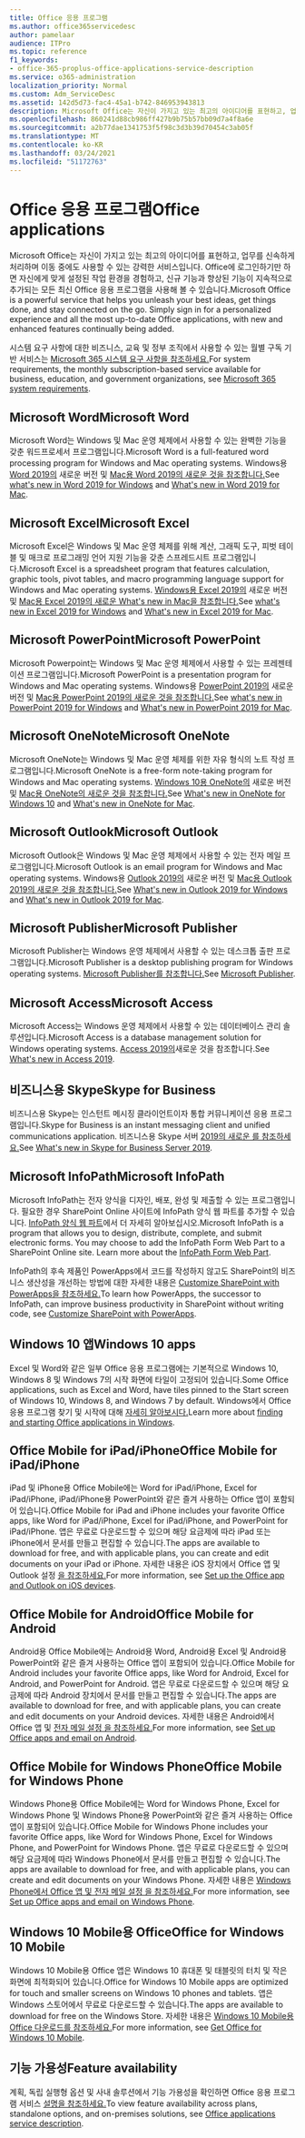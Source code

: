 ```yaml
---
title: Office 응용 프로그램
ms.author: office365servicedesc
author: pamelaar
audience: ITPro
ms.topic: reference
f1_keywords:
- office-365-proplus-office-applications-service-description
ms.service: o365-administration
localization_priority: Normal
ms.custom: Adm_ServiceDesc
ms.assetid: 142d5d73-fac4-45a1-b742-846953943813
description: Microsoft Office는 자신이 가지고 있는 최고의 아이디어를 표현하고, 업무를 신속하게 처리하며 이동 중에도 사용할 수 있는 강력한 서비스입니다. Office에 로그인하기만 하면 자신에게 맞게 설정된 작업 환경을 경험하고, 신규 기능과 향상된 기능이 지속적으로 추가되는 모든 최신 Office 응용 프로그램을 사용해 볼 수 있습니다.
ms.openlocfilehash: 860241d88cb986ff427b9b75b57bb09d7a4f8a6e
ms.sourcegitcommit: a2b77dae1341753f5f98c3d3b39d70454c3ab05f
ms.translationtype: MT
ms.contentlocale: ko-KR
ms.lasthandoff: 03/24/2021
ms.locfileid: "51172763"
---
```

# <a name="office-applications"></a><span data-ttu-id="946a8-104">Office 응용 프로그램</span><span class="sxs-lookup"><span data-stu-id="946a8-104">Office applications</span></span>

<span data-ttu-id="946a8-p102">Microsoft Office는 자신이 가지고 있는 최고의 아이디어를 표현하고, 업무를 신속하게 처리하며 이동 중에도 사용할 수 있는 강력한 서비스입니다. Office에 로그인하기만 하면 자신에게 맞게 설정된 작업 환경을 경험하고, 신규 기능과 향상된 기능이 지속적으로 추가되는 모든 최신 Office 응용 프로그램을 사용해 볼 수 있습니다.</span><span class="sxs-lookup"><span data-stu-id="946a8-p102">Microsoft Office is a powerful service that helps you unleash your best ideas, get things done, and stay connected on the go. Simply sign in for a personalized experience and all the most up-to-date Office applications, with new and enhanced features continually being added.</span></span>
  
<span data-ttu-id="946a8-107">시스템 요구 사항에 대한 비즈니스, 교육 및 정부 조직에서 사용할 수 있는 월별 구독 기반 서비스는 [Microsoft 365 시스템 요구 사항을 참조하세요.](https://products.office.com/office-system-requirements/#Office365forBEG)</span><span class="sxs-lookup"><span data-stu-id="946a8-107">For system requirements, the monthly subscription-based service available for business, education, and government organizations, see [Microsoft 365 system requirements](https://products.office.com/office-system-requirements/#Office365forBEG).</span></span>
  
## <a name="microsoft-word"></a><span data-ttu-id="946a8-108">Microsoft Word</span><span class="sxs-lookup"><span data-stu-id="946a8-108">Microsoft Word</span></span>

<span data-ttu-id="946a8-109">Microsoft Word는 Windows 및 Mac 운영 체제에서 사용할 수 있는 완벽한 기능을 갖춘 워드프로세서 프로그램입니다.</span><span class="sxs-lookup"><span data-stu-id="946a8-109">Microsoft Word is a full-featured word processing program for Windows and Mac operating systems.</span></span> <span data-ttu-id="946a8-110">Windows용 [Word 2019의](https://support.office.com/article/what-s-new-in-word-2019-for-windows-d3d31e5e-2bb8-4433-80bb-08279beef4b3) 새로운 버전 및 [Mac용 Word 2019의 새로운 것을 참조합니다.](https://support.office.com/article/what-s-new-in-word-2019-for-mac-247e0cd4-a758-4b42-a157-42eb8853aef5)</span><span class="sxs-lookup"><span data-stu-id="946a8-110">See [what's new in Word 2019 for Windows](https://support.office.com/article/what-s-new-in-word-2019-for-windows-d3d31e5e-2bb8-4433-80bb-08279beef4b3) and [What's new in Word 2019 for Mac](https://support.office.com/article/what-s-new-in-word-2019-for-mac-247e0cd4-a758-4b42-a157-42eb8853aef5).</span></span>
  
## <a name="microsoft-excel"></a><span data-ttu-id="946a8-111">Microsoft Excel</span><span class="sxs-lookup"><span data-stu-id="946a8-111">Microsoft Excel</span></span>

<span data-ttu-id="946a8-112">Microsoft Excel은 Windows 및 Mac 운영 체제를 위해 계산, 그래픽 도구, 피벗 테이블 및 매크로 프로그래밍 언어 지원 기능을 갖춘 스프레드시트 프로그램입니다.</span><span class="sxs-lookup"><span data-stu-id="946a8-112">Microsoft Excel is a spreadsheet program that features calculation, graphic tools, pivot tables, and macro programming language support for Windows and Mac operating systems.</span></span> <span data-ttu-id="946a8-113">[Windows용 Excel 2019의](https://support.office.com/article/what-s-new-in-excel-2019-for-windows-5a201203-1155-4055-82a5-82bf0994631f) 새로운 버전 및 [Mac용 Excel 2019의 새로운 What's new in Mac을 참조합니다.](https://support.office.com/article/what-s-new-in-excel-2019-for-mac-5ce129d3-9e5c-417f-9545-fb6f7b72674d)</span><span class="sxs-lookup"><span data-stu-id="946a8-113">See [what's new in Excel 2019 for Windows](https://support.office.com/article/what-s-new-in-excel-2019-for-windows-5a201203-1155-4055-82a5-82bf0994631f) and [What's new in Excel 2019 for Mac](https://support.office.com/article/what-s-new-in-excel-2019-for-mac-5ce129d3-9e5c-417f-9545-fb6f7b72674d).</span></span>
  
## <a name="microsoft-powerpoint"></a><span data-ttu-id="946a8-114">Microsoft PowerPoint</span><span class="sxs-lookup"><span data-stu-id="946a8-114">Microsoft PowerPoint</span></span>

<span data-ttu-id="946a8-115">Microsoft Powerpoint는 Windows 및 Mac 운영 체제에서 사용할 수 있는 프레젠테이션 프로그램입니다.</span><span class="sxs-lookup"><span data-stu-id="946a8-115">Microsoft PowerPoint is a presentation program for Windows and Mac operating systems.</span></span> <span data-ttu-id="946a8-116">Windows용 [PowerPoint 2019의](https://support.office.com/article/what-s-new-in-powerpoint-2019-for-windows-8355a56a-f643-42d2-8454-784fa9b3d109) 새로운 버전 및 [Mac용 PowerPoint 2019의 새로운 것을 참조합니다.](https://support.office.com/article/what-s-new-in-powerpoint-2019-for-mac-5038ba79-48c5-40f0-adff-11489e5d6fed)</span><span class="sxs-lookup"><span data-stu-id="946a8-116">See [what's new in PowerPoint 2019 for Windows](https://support.office.com/article/what-s-new-in-powerpoint-2019-for-windows-8355a56a-f643-42d2-8454-784fa9b3d109) and [What's new in PowerPoint 2019 for Mac](https://support.office.com/article/what-s-new-in-powerpoint-2019-for-mac-5038ba79-48c5-40f0-adff-11489e5d6fed).</span></span>
  
## <a name="microsoft-onenote"></a><span data-ttu-id="946a8-117">Microsoft OneNote</span><span class="sxs-lookup"><span data-stu-id="946a8-117">Microsoft OneNote</span></span>

<span data-ttu-id="946a8-118">Microsoft OneNote는 Windows 및 Mac 운영 체제를 위한 자유 형식의 노트 작성 프로그램입니다.</span><span class="sxs-lookup"><span data-stu-id="946a8-118">Microsoft OneNote is a free-form note-taking program for Windows and Mac operating systems.</span></span> <span data-ttu-id="946a8-119">[Windows 10용 OneNote의](https://support.office.com/article/what-s-new-in-onenote-for-windows-10-1477d5de-f4fd-4943-b18a-ff17091161ea) 새로운 버전 및 [Mac용 OneNote의 새로운 것을 참조합니다.](https://support.office.com/article/see-what-s-new-in-onenote-for-mac-c82d3f15-252f-452a-89ba-e09fbe418829)</span><span class="sxs-lookup"><span data-stu-id="946a8-119">See [What's new in OneNote for Windows 10](https://support.office.com/article/what-s-new-in-onenote-for-windows-10-1477d5de-f4fd-4943-b18a-ff17091161ea) and [What's new in OneNote for Mac](https://support.office.com/article/see-what-s-new-in-onenote-for-mac-c82d3f15-252f-452a-89ba-e09fbe418829).</span></span>
  
## <a name="microsoft-outlook"></a><span data-ttu-id="946a8-120">Microsoft Outlook</span><span class="sxs-lookup"><span data-stu-id="946a8-120">Microsoft Outlook</span></span>

<span data-ttu-id="946a8-121">Microsoft Outlook은 Windows 및 Mac 운영 체제에서 사용할 수 있는 전자 메일 프로그램입니다.</span><span class="sxs-lookup"><span data-stu-id="946a8-121">Microsoft Outlook is an email program for Windows and Mac operating systems.</span></span> <span data-ttu-id="946a8-122">Windows용 [Outlook 2019의](https://support.office.com/article/what-s-new-in-outlook-2019-for-windows-0c64df36-0908-4ff6-a7fc-573a62800525) 새로운 버전 및 [Mac용 Outlook 2019의 새로운 것을 참조합니다.](https://support.office.com/article/what-s-new-in-outlook-2019-for-mac-05736033-f99e-4cb2-88aa-01e979b0736b)</span><span class="sxs-lookup"><span data-stu-id="946a8-122">See [What's new in Outlook 2019 for Windows](https://support.office.com/article/what-s-new-in-outlook-2019-for-windows-0c64df36-0908-4ff6-a7fc-573a62800525) and [What's new in Outlook 2019 for Mac](https://support.office.com/article/what-s-new-in-outlook-2019-for-mac-05736033-f99e-4cb2-88aa-01e979b0736b).</span></span>
  
## <a name="microsoft-publisher"></a><span data-ttu-id="946a8-123">Microsoft Publisher</span><span class="sxs-lookup"><span data-stu-id="946a8-123">Microsoft Publisher</span></span>

<span data-ttu-id="946a8-124">Microsoft Publisher는 Windows 운영 체제에서 사용할 수 있는 데스크톱 출판 프로그램입니다.</span><span class="sxs-lookup"><span data-stu-id="946a8-124">Microsoft Publisher is a desktop publishing program for Windows operating systems.</span></span> <span data-ttu-id="946a8-125">[Microsoft Publisher를 참조합니다.](https://products.office.com/publisher)</span><span class="sxs-lookup"><span data-stu-id="946a8-125">See [Microsoft Publisher](https://products.office.com/publisher).</span></span>
  
## <a name="microsoft-access"></a><span data-ttu-id="946a8-126">Microsoft Access</span><span class="sxs-lookup"><span data-stu-id="946a8-126">Microsoft Access</span></span>

<span data-ttu-id="946a8-127">Microsoft Access는 Windows 운영 체제에서 사용할 수 있는 데이터베이스 관리 솔루션입니다.</span><span class="sxs-lookup"><span data-stu-id="946a8-127">Microsoft Access is a database management solution for Windows operating systems.</span></span> <span data-ttu-id="946a8-128">[Access 2019의](https://support.office.com/article/what-s-new-in-access-2019-f52c5317-3494-4105-9c56-5a2abb8e0f87)새로운 것을 참조합니다.</span><span class="sxs-lookup"><span data-stu-id="946a8-128">See [What's new in Access 2019](https://support.office.com/article/what-s-new-in-access-2019-f52c5317-3494-4105-9c56-5a2abb8e0f87).</span></span>
  
## <a name="skype-for-business"></a><span data-ttu-id="946a8-129">비즈니스용 Skype</span><span class="sxs-lookup"><span data-stu-id="946a8-129">Skype for Business</span></span>

<span data-ttu-id="946a8-130">비즈니스용 Skype는 인스턴트 메시징 클라이언트이자 통합 커뮤니케이션 응용 프로그램입니다.</span><span class="sxs-lookup"><span data-stu-id="946a8-130">Skype for Business is an instant messaging client and unified communications application.</span></span> <span data-ttu-id="946a8-131">비즈니스용 Skype 서버 [2019의 새로운 를 참조하세요.](/skypeforbusiness/whats-new)</span><span class="sxs-lookup"><span data-stu-id="946a8-131">See [What's new in Skype for Business Server 2019](/skypeforbusiness/whats-new).</span></span>
  
## <a name="microsoft-infopath"></a><span data-ttu-id="946a8-132">Microsoft InfoPath</span><span class="sxs-lookup"><span data-stu-id="946a8-132">Microsoft InfoPath</span></span>

<span data-ttu-id="946a8-p111">Microsoft InfoPath는 전자 양식을 디자인, 배포, 완성 및 제출할 수 있는 프로그램입니다. 필요한 경우 SharePoint Online 사이트에 InfoPath 양식 웹 파트를 추가할 수 있습니다. [InfoPath 양식 웹 파트](https://go.microsoft.com/fwlink/p/?LinkId=271687)에서 더 자세히 알아보십시오.</span><span class="sxs-lookup"><span data-stu-id="946a8-p111">Microsoft InfoPath is a program that allows you to design, distribute, complete, and submit electronic forms. You may choose to add the InfoPath Form Web Part to a SharePoint Online site. Learn more about the [InfoPath Form Web Part](https://go.microsoft.com/fwlink/p/?LinkId=271687).</span></span>

<span data-ttu-id="946a8-136">InfoPath의 후속 제품인 PowerApps에서 코드를 작성하지 않고도 SharePoint의 비즈니스 생산성을 개선하는 방법에 대한 자세한 내용은 [Customize SharePoint with PowerApps을 참조하세요.](https://powerapps.microsoft.com/infopath/)</span><span class="sxs-lookup"><span data-stu-id="946a8-136">To learn how PowerApps, the successor to InfoPath, can improve business productivity in SharePoint without writing code, see [Customize SharePoint with PowerApps](https://powerapps.microsoft.com/infopath/).</span></span>
  
## <a name="windows-10-apps"></a><span data-ttu-id="946a8-137">Windows 10 앱</span><span class="sxs-lookup"><span data-stu-id="946a8-137">Windows 10 apps</span></span>

<span data-ttu-id="946a8-138">Excel 및 Word와 같은 일부 Office 응용 프로그램에는 기본적으로 Windows 10, Windows 8 및 Windows 7의 시작 화면에 타일이 고정되어 있습니다.</span><span class="sxs-lookup"><span data-stu-id="946a8-138">Some Office applications, such as Excel and Word, have tiles pinned to the Start screen of Windows 10, Windows 8, and Windows 7 by default.</span></span> <span data-ttu-id="946a8-139">Windows에서 Office 응용 프로그램 찾기 및 시작에 대해 [자세히 알아보시다.](https://support.microsoft.com/office/907ce545-6ae8-459b-8d9d-de6764a635d6)</span><span class="sxs-lookup"><span data-stu-id="946a8-139">Learn more about [finding and starting Office applications in Windows](https://support.microsoft.com/office/907ce545-6ae8-459b-8d9d-de6764a635d6).</span></span>
  
## <a name="office-mobile-for-ipadiphone"></a><span data-ttu-id="946a8-140">Office Mobile for iPad/iPhone</span><span class="sxs-lookup"><span data-stu-id="946a8-140">Office Mobile for iPad/iPhone</span></span>

<span data-ttu-id="946a8-141">iPad 및 iPhone용 Office Mobile에는 Word for iPad/iPhone, Excel for iPad/iPhone, iPad/iPhone용 PowerPoint와 같은 즐겨 사용하는 Office 앱이 포함되어 있습니다.</span><span class="sxs-lookup"><span data-stu-id="946a8-141">Office Mobile for iPad and iPhone includes your favorite Office apps, like Word for iPad/iPhone, Excel for iPad/iPhone, and PowerPoint for iPad/iPhone.</span></span> <span data-ttu-id="946a8-142">앱은 무료로 다운로드할 수 있으며 해당 요금제에 따라 iPad 또는 iPhone에서 문서를 만들고 편집할 수 있습니다.</span><span class="sxs-lookup"><span data-stu-id="946a8-142">The apps are available to download for free, and with applicable plans, you can create and edit documents on your iPad or iPhone.</span></span> <span data-ttu-id="946a8-143">자세한 내용은 iOS 장치에서 Office 앱 및 Outlook 설정 [을 참조하세요.](https://support.microsoft.com/office/0402b37e-49c4-4419-a030-f34c2013041f)</span><span class="sxs-lookup"><span data-stu-id="946a8-143">For more information, see [Set up the Office app and Outlook on iOS devices](https://support.microsoft.com/office/0402b37e-49c4-4419-a030-f34c2013041f).</span></span>

## <a name="office-mobile-for-android"></a><span data-ttu-id="946a8-144">Office Mobile for Android</span><span class="sxs-lookup"><span data-stu-id="946a8-144">Office Mobile for Android</span></span>

<span data-ttu-id="946a8-145">Android용 Office Mobile에는 Android용 Word, Android용 Excel 및 Android용 PowerPoint와 같은 즐겨 사용하는 Office 앱이 포함되어 있습니다.</span><span class="sxs-lookup"><span data-stu-id="946a8-145">Office Mobile for Android includes your favorite Office apps, like Word for Android, Excel for Android, and PowerPoint for Android.</span></span> <span data-ttu-id="946a8-146">앱은 무료로 다운로드할 수 있으며 해당 요금제에 따라 Android 장치에서 문서를 만들고 편집할 수 있습니다.</span><span class="sxs-lookup"><span data-stu-id="946a8-146">The apps are available to download for free, and with applicable plans, you can create and edit documents on your Android devices.</span></span> <span data-ttu-id="946a8-147">자세한 내용은 Android에서 Office 앱 및 [전자 메일 설정 을 참조하세요.](https://support.office.com/article/6ef2ebf2-fc2d-474a-be4a-5a801365c87f)</span><span class="sxs-lookup"><span data-stu-id="946a8-147">For more information, see [Set up Office apps and email on Android](https://support.office.com/article/6ef2ebf2-fc2d-474a-be4a-5a801365c87f).</span></span>

## <a name="office-mobile-for-windows-phone"></a><span data-ttu-id="946a8-148">Office Mobile for Windows Phone</span><span class="sxs-lookup"><span data-stu-id="946a8-148">Office Mobile for Windows Phone</span></span>

<span data-ttu-id="946a8-149">Windows Phone용 Office Mobile에는 Word for Windows Phone, Excel for Windows Phone 및 Windows Phone용 PowerPoint와 같은 즐겨 사용하는 Office 앱이 포함되어 있습니다.</span><span class="sxs-lookup"><span data-stu-id="946a8-149">Office Mobile for Windows Phone includes your favorite Office apps, like Word for Windows Phone, Excel for Windows Phone, and PowerPoint for Windows Phone.</span></span> <span data-ttu-id="946a8-150">앱은 무료로 다운로드할 수 있으며 해당 요금제에 따라 Windows Phone에서 문서를 만들고 편집할 수 있습니다.</span><span class="sxs-lookup"><span data-stu-id="946a8-150">The apps are available to download for free, and with applicable plans, you can create and edit documents on your Windows Phone.</span></span> <span data-ttu-id="946a8-151">자세한 내용은 [Windows Phone에서 Office 앱 및 전자 메일 설정 을 참조하세요.](https://support.office.com/article/9bccc8b8-a321-4d0d-a45e-6e06a3438e43)</span><span class="sxs-lookup"><span data-stu-id="946a8-151">For more information, see [Set up Office apps and email on Windows Phone](https://support.office.com/article/9bccc8b8-a321-4d0d-a45e-6e06a3438e43).</span></span>

## <a name="office-for-windows-10-mobile"></a><span data-ttu-id="946a8-152">Windows 10 Mobile용 Office</span><span class="sxs-lookup"><span data-stu-id="946a8-152">Office for Windows 10 Mobile</span></span>

<span data-ttu-id="946a8-153">Windows 10 Mobile용 Office 앱은 Windows 10 휴대폰 및 태블릿의 터치 및 작은 화면에 최적화되어 있습니다.</span><span class="sxs-lookup"><span data-stu-id="946a8-153">Office for Windows 10 Mobile apps are optimized for touch and smaller screens on Windows 10 phones and tablets.</span></span> <span data-ttu-id="946a8-154">앱은 Windows 스토어에서 무료로 다운로드할 수 있습니다.</span><span class="sxs-lookup"><span data-stu-id="946a8-154">The apps are available to download for free on the Windows Store.</span></span> <span data-ttu-id="946a8-155">자세한 내용은 [Windows 10 Mobile용 Office 다운로드를 참조하세요.](https://products.office.com/mobile/office-mobile-apps-for-windows)</span><span class="sxs-lookup"><span data-stu-id="946a8-155">For more information, see [Get Office for Windows 10 Mobile](https://products.office.com/mobile/office-mobile-apps-for-windows).</span></span>
  
## <a name="feature-availability"></a><span data-ttu-id="946a8-156">기능 가용성</span><span class="sxs-lookup"><span data-stu-id="946a8-156">Feature availability</span></span>

<span data-ttu-id="946a8-157">계획, 독립 실행형 옵션 및 사내 솔루션에서 기능 가용성을 확인하면 Office 응용 프로그램 서비스 [설명을 참조하세요.](office-applications-service-description.md)</span><span class="sxs-lookup"><span data-stu-id="946a8-157">To view feature availability across plans, standalone options, and on-premises solutions, see [Office applications service description](office-applications-service-description.md).</span></span>
